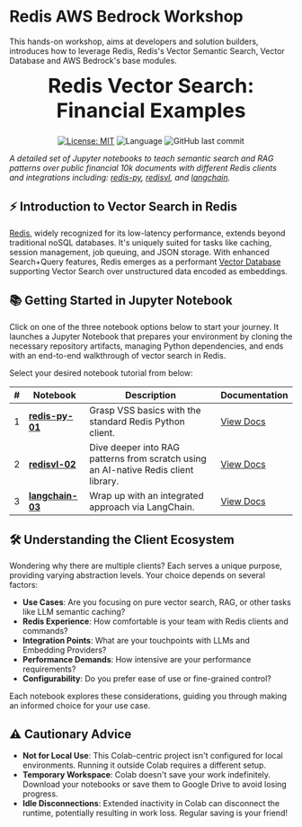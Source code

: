 # Redis AWS Bedrock Workshop

This hands-on workshop, aims at developers and solution builders, introduces how to leverage Redis, Redis's Vector Semantic Search, Vector Database and AWS Bedrock's base modules.

<div align="center">
    <div style="display: inline-block; text-align: center; margin-bottom: 10px;">
        <span style="font-size: 36px;"><b>Redis Vector Search: Financial Examples</b></span>
        <br />
    </div>
    <br />
</div>

<div align="center">

[![License: MIT](https://img.shields.io/badge/License-MIT-yellow.svg)](https://opensource.org/licenses/MIT)
![Language](https://img.shields.io/github/languages/top/redis-developer/financial-vss)
![GitHub last commit](https://img.shields.io/github/last-commit/redis-developer/financial-vss)

</div>

_A detailed set of Jupyter notebooks to teach semantic search and RAG patterns over public financial 10k documents with different Redis clients and integrations including: [redis-py](https://redis-py.readthedocs.io/en/stable/index.html), [redisvl](https://redisvl.com), and [langchain](https://python.langchain.com/docs/integrations/vectorstores/redis)._

## ⚡ Introduction to Vector Search in Redis

[Redis](https://redis.com), widely recognized for its low-latency performance, extends beyond traditional noSQL databases. It's uniquely suited for tasks like caching, session management, job queuing, and JSON storage. With enhanced Search+Query features, Redis emerges as a performant [Vector Database](https://redis.com/solutions/use-cases/vector-database) supporting Vector Search over unstructured data encoded as embeddings.

## 📚 Getting Started in Jupyter Notebook

Click on one of the three notebook options below to start your journey. It launches a Jupyter Notebook that prepares your environment by cloning the necessary repository artifacts, managing Python dependencies, and ends with an end-to-end walkthrough of vector search in Redis.

Select your desired notebook tutorial from below:

| #   | Notebook                                                                                                                                              | Description                                                                         | Documentation                                                                                          |
| --- | ----------------------------------------------------------------------------------------------------------------------------------------------------- | ----------------------------------------------------------------------------------- | ------------------------------------------------------------------------------------------------------ |
| 1   | [**redis-py-01**](/redis-py-01.ipynb)      | Grasp VSS basics with the standard Redis Python client.                             | [View Docs](https://redis-py.readthedocs.io/en/stable/examples/search_vector_similarity_examples.html) |
| 2   | [**redisvl-02**](/redisvl-02.ipynb)        | Dive deeper into RAG patterns from scratch using an AI-native Redis client library. | [View Docs](https://redisvl.com)                                                                       |
| 3   | [**langchain-03**](/langchain-03.ipynb)    | Wrap up with an integrated approach via LangChain.                                  | [View Docs](https://python.langchain.com/docs/integrations/providers/redis)                            |

## 🛠️ Understanding the Client Ecosystem

Wondering why there are multiple clients? Each serves a unique purpose, providing varying abstraction levels. Your choice depends on several factors:

- **Use Cases**: Are you focusing on pure vector search, RAG, or other tasks like LLM semantic caching?
- **Redis Experience**: How comfortable is your team with Redis clients and commands?
- **Integration Points**: What are your touchpoints with LLMs and Embedding Providers?
- **Performance Demands**: How intensive are your performance requirements?
- **Configurability**: Do you prefer ease of use or fine-grained control?

Each notebook explores these considerations, guiding you through making an informed choice for your use case.

## ⚠️ Cautionary Advice

- **Not for Local Use**: This Colab-centric project isn't configured for local environments. Running it outside Colab requires a different setup.
- **Temporary Workspace**: Colab doesn't save your work indefinitely. Download your notebooks or save them to Google Drive to avoid losing progress.
- **Idle Disconnections**: Extended inactivity in Colab can disconnect the runtime, potentially resulting in work loss. Regular saving is your friend!
